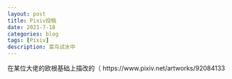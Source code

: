 ```yaml
---
layout: post
title: Pixiv投稿
date: 2021-7-18
categories: blog
tags: [Pixiv]
description: 菜鸟试水中
---
```

<article>
    在某位大佬的欧根基础上描改的（
    https://www.pixiv.net/artworks/92084133
</article>